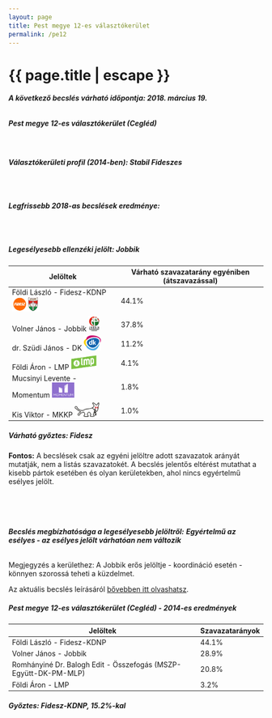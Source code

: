 ```yaml
---
layout: page
title: Pest megye 12-es választókerület
permalink: /pe12
---
```


<h1 class="page-title">{{ page.title | escape }}</h1>

<div class="section">
    <div class="row">
          <div class="col s12"><h6><span><strong>A következő becslés várható időpontja: 2018. március 19.</strong></span></h6>
		  <h5>Pest megye 12-es választókerület (Cegléd)</h5>
<br/><h6><strong>Választókerületi profil (2014-ben): <span id="profil">Stabil Fideszes</span></strong></h6>
<br/>
<h6><strong>Legfrissebb 2018-as becslések eredménye:</strong></h6><br/>
			<h5><strong>Legesélyesebb ellenzéki jelölt: <span id="masodik">Jobbik</span><span id="esely2"></span><span></span></strong></h5>
<table class="striped">
              <thead>
                <tr>
                    <th>Jelöltek</th>
                    <th>Várható szavazatarány egyéniben (átszavazással)</th>
                </tr>
              </thead>
              <tbody>
             <tr>
                  <td>Földi László - Fidesz-KDNP <img src="images/fideszkdnp_logo.png" style="width:55px;height:30px;"></td>
				  <td id="id_fidesz">44.1%</td>
			</tr>
			<tr><td>Volner János - Jobbik <img src="images/jobbik_logo.png" style="width:23px;height:30px;"></td><td id="id_jobbik">37.8%</td></tr>
<tr>
                  <td>dr. Szüdi János - DK <img src="images/dk_logo.png" style="width:34px;height:30px;"></td>
				  <td id="id_baloldal">11.2%</td>
			</tr>
			<tr>
                  <td>Földi Áron - LMP <img src="images/lmp_logo.png" style="width:52px;height:30px;"></td>
				  <td id="lmp">4.1%</td>
			</tr>
			<tr>
				  <td>Mucsinyi Levente - Momentum <img src="images/momentum_logo.png" style="width:44px;height:30px;"></td>
				  <td id="id_momentum">1.8%</td>
			</tr>
          
<tr>
<td>Kis Viktor - MKKP <img src="images/mkkp_logo.png" style="width:49px;height:30px;"></td>
<td id="id_mkkp">1.0%</td>
</tr>        
              </tbody>
            </table><h5>Várható győztes: <span id="gyoztes">Fidesz</span><span id="esely"></span><span></span></h5>
			
			
<p><strong>Fontos:</strong> A becslések csak az egyéni jelöltre adott szavazatok arányát mutatják, nem a listás szavazatokét. A becslés jelentős eltérést mutathat a kisebb pártok esetében és olyan kerületekben, ahol nincs egyértelmű esélyes jelölt.</p>
<br/>
			
<br/><h6><strong>Becslés megbízhatósága a legesélyesebb jelöltről:</strong> <strong><span id="biztos_jelolt">Egyértelmű az esélyes - az esélyes jelölt várhatóan nem változik</span></strong></h6>
<p>Megjegyzés a kerülethez: A Jobbik erős jelöltje - koordináció esetén - könnyen szorossá teheti a küzdelmet.</p>
<p>Az aktuális becslés leírásáról <a href="../metodologia#0312">bővebben itt olvashatsz</a>.</p>
          </div>
    </div>
</div>

<div class="section">
    <div class="row">
          <div class="col s12">
		  <h5>Pest megye 12-es választókerület (Cegléd) - 2014-es eredmények</h5>
            <table class="striped">
              <thead>
                <tr>
                    <th>Jelöltek</th>
                    <th>Szavazatarányok</th>
                </tr>
              </thead>
              <tbody>
             <tr>
                  <td>Földi László - Fidesz-KDNP</td>
				  <td>44.1%</td>
			</tr>
			<tr>
			      <td>Volner János - Jobbik</td>
				  <td>28.9%</td>
			</tr>
			<tr>
			      <td>Romhányiné Dr. Balogh Edit - Összefogás (MSZP-Együtt-DK-PM-MLP)</td>
				  <td>20.8%</td>  
			</tr>
			<tr>
				  <td>Földi Áron - LMP</td>
				  <td>3.2%</td>
			</tr>  	
              </tbody>
            </table>
			<h5>Győztes: Fidesz-KDNP, 15.2%-kal</h5>
          </div>
    </div>
</div>
